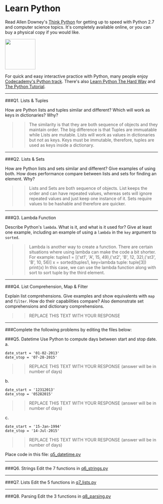 # Learn Python

Read Allen Downey's [Think Python](http://www.greenteapress.com/thinkpython/) for getting up to speed with Python 2.7 and computer science topics. It's completely available online, or you can buy a physical copy if you would like.

<a href="http://www.greenteapress.com/thinkpython/"><img src="img/think_python.png" style="width: 100px;" target="_blank"></a>

For quick and easy interactive practice with Python, many people enjoy [Codecademy's Python track](http://www.codecademy.com/en/tracks/python). There's also [Learn Python The Hard Way](http://learnpythonthehardway.org/book/) and [The Python Tutorial](https://docs.python.org/2/tutorial/).

---

###Q1. Lists &amp; Tuples

How are Python lists and tuples similar and different? Which will work as keys in dictionaries? Why?

>> The similarity is that they are both sequence of objects and they maintain order. The big difference is that Tuples are immuatable while Lists are mutable. Lists will work as values in dictionaries but not as keys. Keys must be immutable, therefore, tuples are used as keys inside a dictionary. 

---

###Q2. Lists &amp; Sets

How are Python lists and sets similar and different? Give examples of using both. How does performance compare between lists and sets for finding an element. Why?

>> Lists and Sets are both sequence of objects. List keeps the order and can have repeated values, whereas sets will ignore repeated values and just keep one instance of it. Sets require values to be hashable and therefore are quicker. 

---

###Q3. Lambda Function

Describe Python's `lambda`. What is it, and what is it used for? Give at least one example, including an example of using a `lambda` in the `key` argument to `sorted`.

>> Lambda is another way to create a function. 
>>   There are certain situations where using lambda can make the code a bit shorter. 
   For example: tuples1 = [('st1', 'A', 15, 49),('st2', 'B', 12, 32),('st3', 'B', 10, 56)]
   x = sorted(tuples1, key=lambda tuple: tuple[3])
   print(x)
   In this case, we can use the lambda function along with sort to sort tuple by the third element. 


---

###Q4. List Comprehension, Map &amp; Filter

Explain list comprehensions. Give examples and show equivalents with `map` and `filter`. How do their capabilities compare? Also demonstrate set comprehensions and dictionary comprehensions.

>> REPLACE THIS TEXT WITH YOUR RESPONSE

---

###Complete the following problems by editing the files below:

###Q5. Datetime
Use Python to compute days between start and stop date.   
a.  

```
date_start = '01-02-2013'    
date_stop = '07-28-2015'
```

>> REPLACE THIS TEXT WITH YOUR RESPONSE (answer will be in number of days)

b.  
```
date_start = '12312013'  
date_stop = '05282015'  
```

>> REPLACE THIS TEXT WITH YOUR RESPONSE (answer will be in number of days)

c.  
```
date_start = '15-Jan-1994'      
date_stop = '14-Jul-2015'  
```

>> REPLACE THIS TEXT WITH YOUR RESPONSE  (answer will be in number of days)

Place code in this file: [q5_datetime.py](python/q5_datetime.py)

---

###Q6. Strings
Edit the 7 functions in [q6_strings.py](python/q6_strings.py)

---

###Q7. Lists
Edit the 5 functions in [q7_lists.py](python/q7_lists.py)

---

###Q8. Parsing
Edit the 3 functions in [q8_parsing.py](python/q8_parsing.py)





